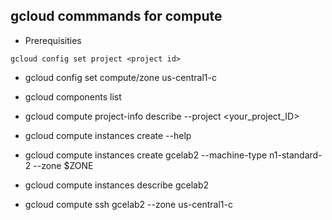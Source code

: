 ## gcloud commmands for compute

*  Prerequisities 
```
gcloud config set project <project id>
```
* gcloud config set compute/zone us-central1-c
* gcloud components list

* gcloud compute project-info describe --project <your_project_ID>

* gcloud compute instances create --help
* gcloud compute instances create gcelab2 --machine-type n1-standard-2 --zone $ZONE
* gcloud compute instances describe gcelab2
* gcloud compute ssh gcelab2 --zone us-central1-c
